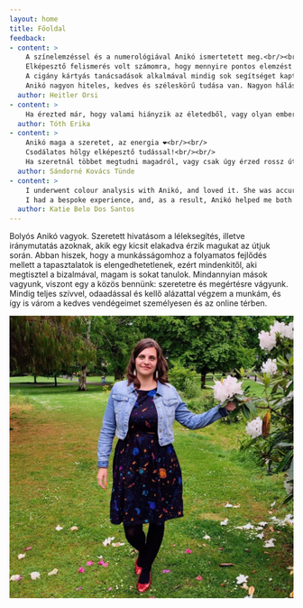 ```yaml
---
layout: home
title: Főoldal
feedback:
- content: >
    A színelemzéssel és a numerológiával Anikó ismertetett meg.<br/><br/>
    Elképesztő felismerés volt számomra, hogy mennyire pontos elemzést kaptam általa a személyiségemről, hogy miben szorulok fejlődésre, mi hiányzik az életemből.<br/><br/>
    A cigány kártyás tanácsadások alkalmával mindig sok segítséget kaptam, amikor egy nehezebb élethelyzetben szerettem volna tisztábban látni az adott problémát.<br/><br/>
    Anikó nagyon hiteles, kedves és széleskörű tudása van. Nagyon hálás vagyok neki és szívből ajánlom mindenkinek, aki úgy érzi, hogy spirituális támogatásra vágyik.
  author: Heitler Orsi
- content: >
    Ha érezted már, hogy valami hiányzik az életedből, vagy olyan emberek vannak körülötted akikkel nem találod az összhangot, mi is a feladatod, az életutad? Ha benned is legalább egyszer fölmerült már ez a kérdés, akkor a lehető legjobb helyen jársz. Anikó tudása és személyisége garantáltan útmutatót ad akár a kártyára, akár a számmisztikára, vagy a színelemzésre vagy fogékonyabb. Szívből és szeretettel ajánlom 🧡
  author: Tóth Erika
- content: >
    Anikó maga a szeretet, az energia ❤️<br/><br/>
    Csodálatos hölgy elképesztő tudással!<br/><br/>
    Ha szeretnál többet megtudni magadról, vagy csak úgy érzed rossz úton haladsz, mindenkèpp meg kell keresned őt, mert ő az, aki tud segíteni! ❤️❤️❤️
  author: Sándorné Kovács Tünde
- content: >
    I underwent colour analysis with Anikó, and loved it. She was accurate, sensitive and very courteous.<br/><br/>
    I had a bespoke experience, and, as a result, Anikó helped me both personally and professionally. I came out reenergised, and with useful advice. I totally recommend her services.
  author: Katie Belo Dos Santos
---
```


Bolyós Anikó vagyok. Szeretett hivatásom a léleksegítés, illetve iránymutatás azoknak, akik egy kicsit elakadva érzik magukat az útjuk során. Abban hiszek, hogy a munkásságomhoz a folyamatos fejlődés mellett a tapasztalatok is elengedhetetlenek, ezért mindenkitől, aki megtisztel a bizalmával, magam is sokat tanulok. Mindannyian mások vagyunk, viszont egy a közös bennünk: szeretetre és megértésre vágyunk. Mindig teljes szívvel, odaadással és kellő alázattal végzem a munkám, és így is várom a kedves vendégeimet személyesen és az online térben.

![](/assets/img/aniko.jpg)
